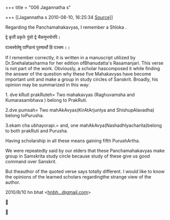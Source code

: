 +++
title = "006 Jagannatha s"

+++
[[Jagannatha s	2010-08-10, 16:25:34 [Source](https://groups.google.com/g/bvparishat/c/g3iB9akz9PY)]]



Regarding the Panchamahakavyas, I remember a Shloka .



द्वे कृती प्रकृतेः पुंसो द्वे चैकमुभयोरपि।



पञ्चस्वेतेषु पाण्डित्यं पुरुषार्थो हि पञ्चमः।।



If I remember correctly, it is written in a manuscript utilized by Dr.Snehalatasharma for her edition ofBhanudatta's Rasamanjari. This verse is not part of the work. Obviously, a scholar hascomposed it while finding the answer of the question why these five Mahakavyas have become important unit and make a group in study circles of Sanskrit. Broadly, his opinion may be summarized in this way:



1\. dve kRutI prakRuteh= Two mahakavyas (Raghuvamsha and Kumarasambhava ) belong to PrakRuti.

2.dve pumsah= Two mahAkAvyas(KirAtArjunIya and ShishupAlavadha) belong toPurusha.

3.ekam cha ubhayorapi.= and, one mahAkAvya(NashadhIyacharita)belong to
both prakRuti and Purusha.



Having scholarship in all these means gaining fifth PurushArtha.



We were repeatedly said by our elders that these Panchamahakavyas make group in Samskrita study circle because study of these give us good command over Sanskrit.



But theauthor of the quoted verse says totally different. I would like to know the opinions of the learned scholars regardingthe strange view of the author.



2010/8/10 hn bhat \<[hnbh...@gmail.com]()\>  





